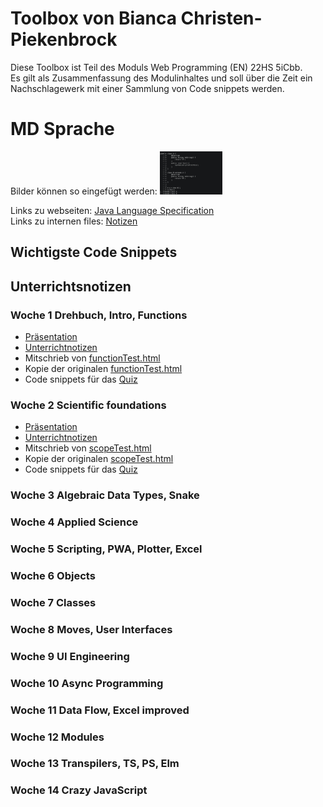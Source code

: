 # Toolbox von Bianca Christen-Piekenbrock

Diese Toolbox ist Teil des Moduls Web Programming (EN) 22HS 5iCbb.<br>
Es gilt als Zusammenfassung des Modulinhaltes und soll über die Zeit ein Nachschlagewerk mit einer
Sammlung von Code snippets werden.

# MD Sprache

Bilder können so eingefügt werden: <img src='images/experiment.png' width='100px'  alt="experiment"/><br>

Links zu
webseiten: [Java Language Specification](https://docs.oracle.com/javase/specs/jls/se8/html/jls-15.html#d5e23464)<br>
Links zu internen files: [Notizen](woche1/Unterrichtsnotizen.md)<br>

## Wichtigste Code Snippets

## Unterrichtsnotizen

### Woche 1 Drehbuch, Intro, Functions

- [Präsentation](praesentationen/WebProgramming_1_Drehbuch_und_Intro.pdf)
- [Unterrichtnotizen](woche1/Unterrichtsnotizen.md)
- Mitschrieb von [functionTest.html](woche1/own/functionTest.html)
- Kopie der originalen [functionTest.html](woche1/input/functionsTest.html)
- Code snippets für das [Quiz](woche1/own/quizCode.html)

### Woche 2 Scientific foundations

- [Präsentation](praesentationen/WebProgramming_2_Lambda.pdf)
- [Unterrichtnotizen](woche2/Unterrichtsnotizen.md)
- Mitschrieb von [scopeTest.html](woche2/own/scopeTest.html)
- Kopie der originalen [scopeTest.html](woche2/input/scopeTest.html)
- Code snippets für das [Quiz](woche2/own/quizCode.html)

### Woche 3 Algebraic Data Types, Snake

### Woche 4 Applied Science

### Woche 5 Scripting, PWA, Plotter, Excel

### Woche 6 Objects

### Woche 7 Classes

### Woche 8 Moves, User Interfaces

### Woche 9 UI Engineering

### Woche 10 Async Programming

### Woche 11 Data Flow, Excel improved

### Woche 12 Modules

### Woche 13 Transpilers, TS, PS, Elm

### Woche 14 Crazy JavaScript